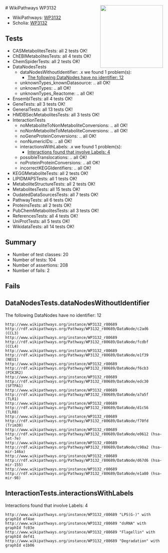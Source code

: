 <img style="float: right; width: 200px" src="https://upload.wikimedia.org/wikipedia/commons/thumb/8/83/Wplogo_with_text_500.png/640px-Wplogo_with_text_500.png" />
# WikiPathways WP3132

* WikiPathways: [WP3132](https://new.wikipathways.org/pathways/WP3132)
* Scholia: [WP3132](https://scholia.toolforge.org/wikipathways/WP3132)
## Tests
* CASMetabolitesTests: all 2 tests OK!
* ChEBIMetabolitesTests: all 4 tests OK!
* ChemSpiderTests: all 2 tests OK!
* DataNodesTests
    * dataNodesWithoutIdentifier: .x we found 1 problem(s):
        * [The following DataNodes have no identifier: 12](#8792c492)
    * unknownTypes_knownDatasource: .. all OK!
    * unknownTypes: .. all OK!
    * unknownTypes_Reactome: .. all OK!
* EnsemblTests: all 4 tests OK!
* GeneTests: all 3 tests OK!
* GeneralTests: all 13 tests OK!
* HMDBSecMetabolitesTests: all 3 tests OK!
* InteractionTests
    * noMetaboliteToNonMetaboliteConversions: .. all OK!
    * noNonMetaboliteToMetaboliteConversions: .. all OK!
    * noGeneProteinConversions: .. all OK!
    * nonNumericIDs: .. all OK!
    * interactionsWithLabels: .x we found 1 problem(s):
        * [Interactions found that involve Labels: 4](#630d267b)
    * possibleTranslocations: .. all OK!
    * noProteinProteinConversions: .. all OK!
    * incorrectKEGGIdentifiers: .. all OK!
* KEGGMetaboliteTests: all 2 tests OK!
* LIPIDMAPSTests: all 1 tests OK!
* MetaboliteStructureTests: all 2 tests OK!
* MetabolitesTests: all 15 tests OK!
* OudatedDataSourcesTests: all 7 tests OK!
* PathwayTests: all 6 tests OK!
* ProteinsTests: all 2 tests OK!
* PubChemMetabolitesTests: all 3 tests OK!
* ReferencesTests: all 4 tests OK!
* UniProtTests: all 5 tests OK!
* WikidataTests: all 14 tests OK!


## Summary

* Number of test classes: 20
* Number of tests: 104
* Number of assertions: 208
* Number of fails: 2

## Fails

<a name="8792c492" />

## DataNodesTests.dataNodesWithoutIdentifier

The following DataNodes have no identifier: 12
```
http://www.wikipathways.org/instance/WP3132_r80689 http://rdf.wikipathways.org/Pathway/WP3132_r80689/DataNode/c2ad6 (CCL3)
http://www.wikipathways.org/instance/WP3132_r80689 http://rdf.wikipathways.org/Pathway/WP3132_r80689/DataNode/fcdbf (CCL4)
http://www.wikipathways.org/instance/WP3132_r80689 http://rdf.wikipathways.org/Pathway/WP3132_r80689/DataNode/e1f39 (NEU1)
http://www.wikipathways.org/instance/WP3132_r80689 http://rdf.wikipathways.org/Pathway/WP3132_r80689/DataNode/f6cb3 (PIK3R2)
http://www.wikipathways.org/instance/WP3132_r80689 http://rdf.wikipathways.org/Pathway/WP3132_r80689/DataNode/edc30 (SFTPA1)
http://www.wikipathways.org/instance/WP3132_r80689 http://rdf.wikipathways.org/Pathway/WP3132_r80689/DataNode/a7a5f (TLR1)
http://www.wikipathways.org/instance/WP3132_r80689 http://rdf.wikipathways.org/Pathway/WP3132_r80689/DataNode/d1c56 (TLR8)
http://www.wikipathways.org/instance/WP3132_r80689 http://rdf.wikipathways.org/Pathway/WP3132_r80689/DataNode/f70fd (Trim30)
http://www.wikipathways.org/instance/WP3132_r80689 http://rdf.wikipathways.org/Pathway/WP3132_r80689/DataNode/e0612 (hsa-let-7e)
http://www.wikipathways.org/instance/WP3132_r80689 http://rdf.wikipathways.org/Pathway/WP3132_r80689/DataNode/c98a2 (hsa-mir-146a)
http://www.wikipathways.org/instance/WP3132_r80689 http://rdf.wikipathways.org/Pathway/WP3132_r80689/DataNode/d67d6 (hsa-mir-155)
http://www.wikipathways.org/instance/WP3132_r80689 http://rdf.wikipathways.org/Pathway/WP3132_r80689/DataNode/e1a80 (hsa-mir-98)
```

<a name="630d267b" />

## InteractionTests.interactionsWithLabels

Interactions found that involve Labels: 4
```
http://www.wikipathways.org/instance/WP3132_r80689 "LPS(G-)" with graphId ef4ae
http://www.wikipathways.org/instance/WP3132_r80689 "dsRNA" with graphId fc03e
http://www.wikipathways.org/instance/WP3132_r80689 "Flagellin" with graphId def41
http://www.wikipathways.org/instance/WP3132_r80689 "Degradation" with graphId e1b06
```

